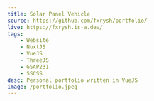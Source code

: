 ```yaml
---
title: Solar Panel Vehicle
source: https://github.com/fxrysh/portfolio/
live: https://fxrysh.is-a.dev/
tags:
    - Website
    - NuxtJS
    - VueJS
    - ThreeJS
    - GSAP231
    - SSCSS
desc: Personal portfolio written in VueJS
image: /portfolio.jpeg
---
```

